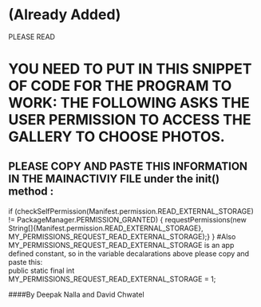 # (Already Added)
PLEASE READ
# YOU NEED TO PUT IN THIS SNIPPET OF CODE FOR THE PROGRAM TO WORK: THE FOLLOWING ASKS THE USER PERMISSION TO ACCESS THE GALLERY TO CHOOSE PHOTOS.
## PLEASE COPY AND PASTE THIS INFORMATION IN THE MAINACTIVIY FILE under the init() method  :
####
if (checkSelfPermission(Manifest.permission.READ_EXTERNAL_STORAGE)
                != PackageManager.PERMISSION_GRANTED) {
            requestPermissions(new String[]{Manifest.permission.READ_EXTERNAL_STORAGE},
                    MY_PERMISSIONS_REQUEST_READ_EXTERNAL_STORAGE);}
	}
#Also MY_PERMISSIONS_REQUEST_READ_EXTERNAL_STORAGE is an app defined constant, so in the variable decalarations above please copy and paste this:	
public static final int MY_PERMISSIONS_REQUEST_READ_EXTERNAL_STORAGE = 1;


####By Deepak Nalla and David Chwatel


 




